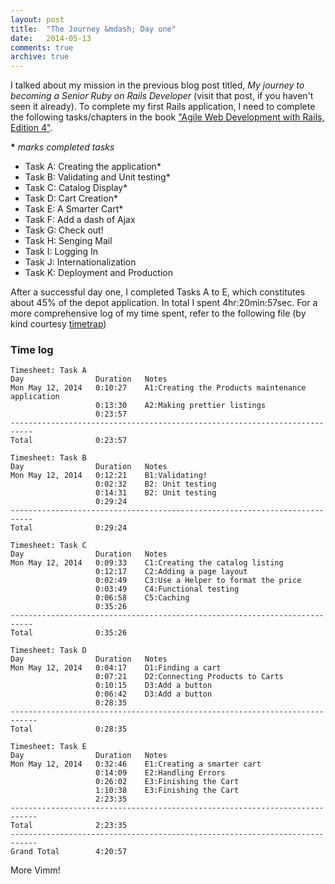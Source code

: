 ```yaml
---
layout: post
title:  "The Journey &mdash; Day one"
date:   2014-05-13
comments: true
archive: true
---
```

I talked about my mission in the previous blog post titled, _My journey to becoming a Senior Ruby on Rails Developer_ (visit that post, if you haven't seen it already). To complete my first Rails application, I need to complete the following tasks/chapters in the book ["Agile Web Development with Rails, Edition 4"](http://pragprog.com/book/rails4/agile-web-development-with-rails-4).

__*__ _marks completed tasks_

+ Task A: Creating the application*
+ Task B: Validating and Unit testing*
+ Task C: Catalog Display*
+ Task D: Cart Creation*
+ Task E: A Smarter Cart*
+ Task F: Add a dash of Ajax
+ Task G: Check out!
+ Task H: Senging Mail
+ Task I: Logging In
+ Task J: Internationalization
+ Task K: Deployment and Production

After a successful day one, I completed Tasks A to E, which constitutes about 45% of the depot application. In total I spent 4hr:20min:57sec. For a more comprehensive log of my time spent, refer to the following file (by kind courtesy [timetrap](http://rubygems.org/gems/timetrap))

### Time log
```text
Timesheet: Task A
Day                Duration   Notes
Mon May 12, 2014   0:10:27    A1:Creating the Products maintenance application
                   0:13:30    A2:Making prettier listings
                   0:23:57
---------------------------------------------------------------------------
Total              0:23:57

Timesheet: Task B
Day                Duration   Notes
Mon May 12, 2014   0:12:21    B1:Validating!
                   0:02:32    B2: Unit testing
                   0:14:31    B2: Unit testing
                   0:29:24
---------------------------------------------------------------------------
Total              0:29:24

Timesheet: Task C
Day                Duration   Notes
Mon May 12, 2014   0:09:33    C1:Creating the catalog listing
                   0:12:17    C2:Adding a page layout
                   0:02:49    C3:Use a Helper to format the price
                   0:03:49    C4:Functional testing
                   0:06:58    C5:Caching
                   0:35:26
---------------------------------------------------------------------------
Total              0:35:26

Timesheet: Task D
Day                Duration   Notes
Mon May 12, 2014   0:04:17    D1:Finding a cart
                   0:07:21    D2:Connecting Products to Carts
                   0:10:15    D3:Add a button
                   0:06:42    D3:Add a button
                   0:28:35
----------------------------------------------------------------------------
Total              0:28:35

Timesheet: Task E
Day                Duration   Notes
Mon May 12, 2014   0:32:46    E1:Creating a smarter cart
                   0:14:09    E2:Handling Errors
                   0:26:02    E3:Finishing the Cart
                   1:10:38    E3:Finishing the Cart
                   2:23:35
----------------------------------------------------------------------------
Total              2:23:35
----------------------------------------------------------------------------
Grand Total        4:20:57
```

More Vimm!